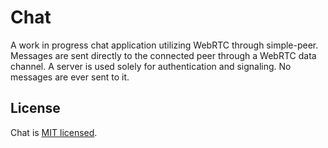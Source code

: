 # Chat

A work in progress chat application utilizing WebRTC through simple-peer.
Messages are sent directly to the connected peer through a WebRTC data channel.
A server is used solely for authentication and signaling. No messages are ever
sent to it.

## License

Chat is [MIT licensed](LICENSE).
